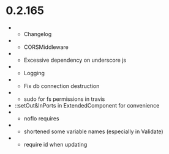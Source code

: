 # 0.2.165
* + Changelog
* + CORSMiddleware
* - Excessive dependency on underscore js
* + Logging
* * Fix db connection destruction
* + sudo for fs permissions in travis
* ::setOut&InPorts in ExtendedComponent for convenience
* - noflo requires
* - shortened some variable names (especially in Validate)
* + require id when updating
